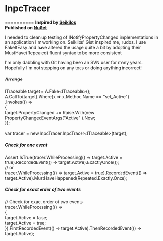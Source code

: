 <html>
  <h1>InpcTracer</h1>
  ==========

  <b>
    Inspired by <a href="https://gist.github.com/Seikilos/6224204">Seikilos</a>
  </b><br />
  <b>
    Published on <a href="https://www.nuget.org/packages/InpcTracer/">NuGet</a>
  </b>
  <p>
    I needed to clean up testing of INotifyPropertyChanged implementations in an application I'm working on. Seikilos' Gist
    inspired me, kudos. I use FakeItEasy and have altered the usage quite a bit by adopting their MustHave(Repeated) fluent
    syntax to be more consistent.
  </p>
  <p>
    I'm only dabbling with Git having been an SVN user for many years. Hopefully I'm not stepping on any toes or doing
    anything incorrect!
  </p>
  <h5>
    <b>Arrange</b>
  </h5>
  <p>
    ITraceable target = A.Fake&lt;ITraceable&gt;();<br/>
    A.CallTo(target).Where(x => x.Method.Name == "set_Active")<br/>
    .Invokes(() =><br/>
    {<br/>
    target.PropertyChanged += Raise.With(new PropertyChangedEventArgs("Active")).Now;<br/>
    });<br/>
    <br/>
    var tracer = new InpcTracer.InpcTracer&lt;ITraceable&gt;(target);
  </p>
  <h5>
    <b>Check for one event</b>
  </h5>
  <p>
    Assert.IsTrue(tracer.WhileProcessing(() =&gt; target.Active = true).RecordedEvent(() => target.Active).ExactlyOnce());<br/>
    // or<br/>
    tracer.WhileProcessing(() => target.Active = true).RecordedEvent(() => target.Active).MustHaveHappened(Repeated.Exactly.Once);
  </p>
  <h5>
    Check for exact order of two events
  </h5>
  <p>
    // Check for exact order of two events<br/>
    tracer.WhileProcessing(() =&gt;<br/>
    {<br/>
    target.Active = false;<br/>
    target.Active = true;<br/>
    }).FirstRecordedEvent(() =&gt; target.Active).ThenRecordedEvent(() =&gt; target.Active);
  </p>
</html>

